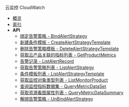 <div class="sidebar_title icon__cloudwatch">云监控 CloudWatch</div>


- [概览](api/cloudwatch-api/README.md)
- [索引](api/cloudwatch-api/index.md)
- **API**
    - [绑定告警策略 - BindAlertStrategy](api/cloudwatch-api/bind_alert_strategy)
    - [新建条件模板 - CreateAlertStrategyTemplate](api/cloudwatch-api/create_alert_strategy_template)
    - [删除告警策略模板 - DeleteAlertStrategyTemplate](api/cloudwatch-api/delete_alert_strategy_template)
    - [获取云产品关联的指标列表 - GetProductMetrics](api/cloudwatch-api/get_product_metrics)
    - [告警记录 - ListAlertRecord](api/cloudwatch-api/list_alert_record)
    - [获取告警策略列表 - ListAlertStrategy](api/cloudwatch-api/list_alert_strategy)
    - [条件模板列表 - ListAlertStrategyTemplate](api/cloudwatch-api/list_alert_strategy_template)
    - [获取监控对象类型列表 - ListMonitorProduct](api/cloudwatch-api/list_monitor_product)
    - [查询监控指标数据集 - QueryMetricDataSet](api/cloudwatch-api/query_metric_data_set)
    - [获取资源看图属性列表 - QueryMetricDataSummary](api/cloudwatch-api/query_metric_data_summary)
    - [解绑告警策略 - UnBindAlertStrategy](api/cloudwatch-api/un_bind_alert_strategy)
